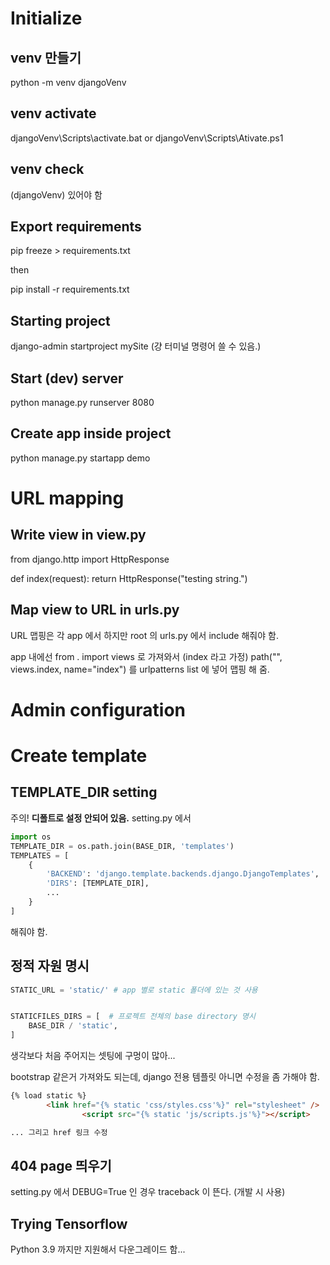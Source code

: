 # Initialize
## venv 만들기
python -m venv djangoVenv

## venv activate
djangoVenv\Scripts\activate.bat
or
djangoVenv\Scripts\Ativate.ps1

## venv check
(djangoVenv) 있어야 함

## Export requirements

pip freeze > requirements.txt

then

pip install -r requirements.txt

## Starting project
django-admin startproject mySite (걍 터미널 명령어 쓸 수 있음.)

## Start (dev) server
python manage.py runserver 8080

## Create app inside project
python manage.py startapp demo

# URL mapping
## Write view in view.py

from django.http import HttpResponse

def index(request):
  return HttpResponse("testing string.")

## Map view to URL in urls.py

URL 맵핑은 각 app 에서 하지만
root 의 urls.py 에서 include 해줘야 함.

app 내에선 from . import views 로 가져와서 (index 라고 가정)
path("", views.index, name="index")
를 urlpatterns list 에 넣어 맵핑 해 줌.

# Admin configuration

# Create template

## TEMPLATE_DIR setting

주의! **디폴트로 설정 안되어 있음.**
setting.py 에서
```python
import os
TEMPLATE_DIR = os.path.join(BASE_DIR, 'templates')
TEMPLATES = [
    {
        'BACKEND': 'django.template.backends.django.DjangoTemplates',
        'DIRS': [TEMPLATE_DIR],
        ...
    }
]
```

해줘야 함.

## 정적 자원 명시

```python
STATIC_URL = 'static/' # app 별로 static 폴더에 있는 것 사용


STATICFILES_DIRS = [  # 프로젝트 전체의 base directory 명시
    BASE_DIR / 'static',
]
```

생각보다 처음 주어지는 셋팅에 구멍이 많아...

bootstrap 같은거 가져와도 되는데, django 전용 템플릿 아니면 수정을 좀 가해야 함.

```html
{% load static %}
        <link href="{% static 'css/styles.css'%}" rel="stylesheet" />
                <script src="{% static 'js/scripts.js'%}"></script>

... 그리고 href 링크 수정
```

## 404 page 띄우기

setting.py 에서 DEBUG=True 인 경우 traceback 이 뜬다. (개발 시 사용)


## Trying Tensorflow

Python 3.9 까지만 지원해서 다운그레이드 함...